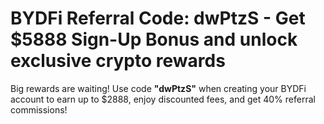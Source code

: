 # BYDFi Referral Code: dwPtzS - Get $5888 Sign-Up Bonus and unlock exclusive crypto rewards
Big rewards are waiting! Use code **"dwPtzS"** when creating your BYDFi account to earn up to $2888, enjoy discounted fees, and get 40% referral commissions!

